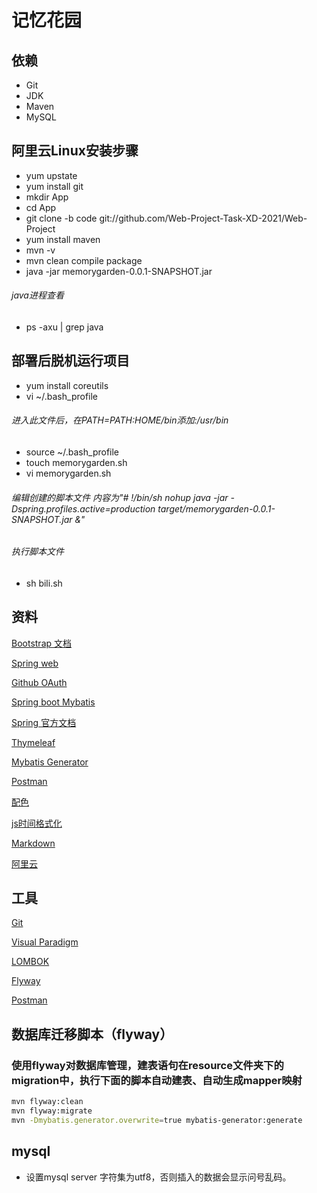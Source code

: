 记忆花园
==

## 依赖
- Git
- JDK
- Maven
- MySQL
## 阿里云Linux安装步骤
- yum upstate
- yum install git
- mkdir App
- cd App
- git clone -b code git://github.com/Web-Project-Task-XD-2021/Web-Project
- yum install maven
- mvn -v
- mvn clean compile package
- java -jar memorygarden-0.0.1-SNAPSHOT.jar
###### java进程查看
- ps -axu | grep java
## 部署后脱机运行项目
- yum install coreutils
- vi ~/.bash_profile 
###### 进入此文件后，在PATH=$PATH:$HOME/bin添加:/usr/bin
- source ~/.bash_profile 
- touch memorygarden.sh
- vi memorygarden.sh
###### 编辑创建的脚本文件 内容为"# !/bin/sh nohup java -jar -Dspring.profiles.active=production target/memorygarden-0.0.1-SNAPSHOT.jar &"
###### 执行脚本文件 
- sh bili.sh

## 资料
[Bootstrap 文档](https://v3.bootcss.com/getting-started/)

[Spring web](https://spring.io/guides/gs/serving-web-content/)

[Github OAuth](https://docs.github.com/en/developers/apps/building-oauth-apps)

[Spring boot Mybatis](http://mybatis.org/spring-boot-starter/mybatis-spring-boot-autoconfigure/)

[Spring 官方文档](https://docs.spring.io/spring-boot/docs/2.0.0.RC1/reference/htmlsingle/)

[Thymeleaf](https://www.thymeleaf.org/doc/tutorials/3.0/usingthymeleaf.html)

[Mybatis Generator](https://mybatis.org/generator/)

[Postman](chrome-extension://coohjcphdfgbiolnekdpbcijmhambjff/index.html)

[配色](https://webgradients.com/)

[js时间格式化](http://momentjs.cn/)

[Markdown](http://editor.md.ipandao.com/)

[阿里云](https://homenew.console.aliyun.com/home/dashboard/securitycenter)

## 工具
[Git](https://git-scm.com/download)

[Visual Paradigm](https://www.visual-paradigm.com)

[LOMBOK](https://projectlombok.org/)

[Flyway](https://flywaydb.org/)

[Postman](chrome-extension://coohjcphdfgbiolnekdpbcijmhambjff/index.html)

## 数据库迁移脚本（flyway）
### 使用flyway对数据库管理，建表语句在resource文件夹下的migration中，执行下面的脚本自动建表、自动生成mapper映射
```bash
mvn flyway:clean
mvn flyway:migrate
mvn -Dmybatis.generator.overwrite=true mybatis-generator:generate
```
## mysql
- 设置mysql server 字符集为utf8，否则插入的数据会显示问号乱码。
